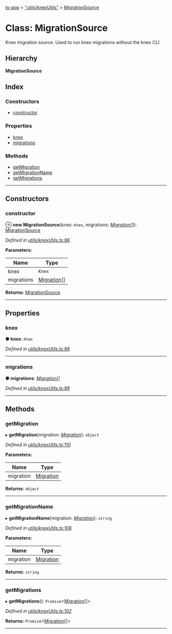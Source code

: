 [ts-app](../README.md) > ["utils/knexUtils"](../modules/_utils_knexutils_.md) > [MigrationSource](../classes/_utils_knexutils_.migrationsource.md)

# Class: MigrationSource

Knex migration source. Used to run knex migrations without the knex CLI.

## Hierarchy

**MigrationSource**

## Index

### Constructors

* [constructor](_utils_knexutils_.migrationsource.md#constructor)

### Properties

* [knex](_utils_knexutils_.migrationsource.md#knex)
* [migrations](_utils_knexutils_.migrationsource.md#migrations)

### Methods

* [getMigration](_utils_knexutils_.migrationsource.md#getmigration)
* [getMigrationName](_utils_knexutils_.migrationsource.md#getmigrationname)
* [getMigrations](_utils_knexutils_.migrationsource.md#getmigrations)

---

## Constructors

<a id="constructor"></a>

###  constructor

⊕ **new MigrationSource**(knex: *`Knex`*, migrations: *[Migration](../interfaces/_migration_.migration.md)[]*): [MigrationSource](_utils_knexutils_.migrationsource.md)

*Defined in [utils/knexUtils.ts:96](https://github.com/jmeyers91/ts-app/blob/a37a505/src/utils/knexUtils.ts#L96)*

**Parameters:**

| Name | Type |
| ------ | ------ |
| knex | `Knex` |
| migrations | [Migration](../interfaces/_migration_.migration.md)[] |

**Returns:** [MigrationSource](_utils_knexutils_.migrationsource.md)

___

## Properties

<a id="knex"></a>

###  knex

**● knex**: *`Knex`*

*Defined in [utils/knexUtils.ts:98](https://github.com/jmeyers91/ts-app/blob/a37a505/src/utils/knexUtils.ts#L98)*

___
<a id="migrations"></a>

###  migrations

**● migrations**: *[Migration](../interfaces/_migration_.migration.md)[]*

*Defined in [utils/knexUtils.ts:99](https://github.com/jmeyers91/ts-app/blob/a37a505/src/utils/knexUtils.ts#L99)*

___

## Methods

<a id="getmigration"></a>

###  getMigration

▸ **getMigration**(migration: *[Migration](../interfaces/_migration_.migration.md)*): `object`

*Defined in [utils/knexUtils.ts:110](https://github.com/jmeyers91/ts-app/blob/a37a505/src/utils/knexUtils.ts#L110)*

**Parameters:**

| Name | Type |
| ------ | ------ |
| migration | [Migration](../interfaces/_migration_.migration.md) |

**Returns:** `object`

___
<a id="getmigrationname"></a>

###  getMigrationName

▸ **getMigrationName**(migration: *[Migration](../interfaces/_migration_.migration.md)*): `string`

*Defined in [utils/knexUtils.ts:106](https://github.com/jmeyers91/ts-app/blob/a37a505/src/utils/knexUtils.ts#L106)*

**Parameters:**

| Name | Type |
| ------ | ------ |
| migration | [Migration](../interfaces/_migration_.migration.md) |

**Returns:** `string`

___
<a id="getmigrations"></a>

###  getMigrations

▸ **getMigrations**(): `Promise`<[Migration](../interfaces/_migration_.migration.md)[]>

*Defined in [utils/knexUtils.ts:102](https://github.com/jmeyers91/ts-app/blob/a37a505/src/utils/knexUtils.ts#L102)*

**Returns:** `Promise`<[Migration](../interfaces/_migration_.migration.md)[]>

___

